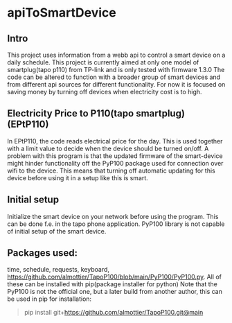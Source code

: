 # apiToSmartDevice
## Intro
This project uses information from a webb api to control a smart device on a daily schedule.
This project is currently aimed at only one model of smartplug(tapo p110) from TP-link and is only tested with firmware 1.3.0
The code can be altered to function with a broader group of smart devices and from different api sources for different functionality.
For now it is focused on saving money by turning off devices when electricity cost is to high.

## Electricity Price to P110(tapo smartplug) (EPtP110)
In EPtP110, the code reads electrical price for the day. 
This is used together with a limit value to decide when the device should be turned on/off.
A problem with this program is that the updated firmware of the smart-device might hinder functionality off the PyP100 package used for connection over wifi to the device. This means that turning off automatic updating for this device before using it in a setup like this is smart.

## Initial setup
Initialize the smart device on your network before using the program. This can be done f.e. in the tapo phone application. PyP100 library is not capable of initial setup of the smart device.

## Packages used:
time, schedule, requests, keyboard, https://github.com/almottier/TapoP100/blob/main/PyP100/PyP100.py.
All of these can be installed with pip(package installer for python)
Note that the PyP100 is not the official one, but a later build from another author, this can be used in pip for installation:
> pip install git+https://github.com/almottier/TapoP100.git@main
